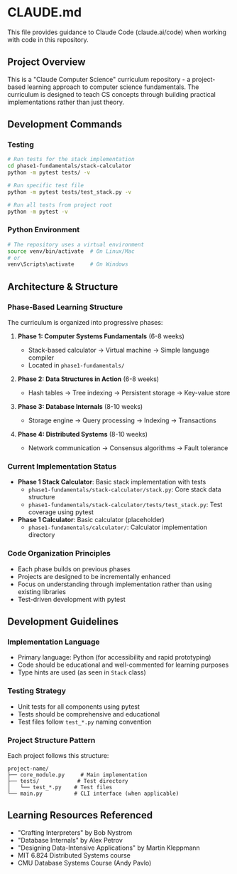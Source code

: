 # CLAUDE.md

This file provides guidance to Claude Code (claude.ai/code) when working with code in this repository.

## Project Overview

This is a "Claude Computer Science" curriculum repository - a project-based learning approach to computer science fundamentals. The curriculum is designed to teach CS concepts through building practical implementations rather than just theory.

## Development Commands

### Testing
```bash
# Run tests for the stack implementation
cd phase1-fundamentals/stack-calculator
python -m pytest tests/ -v

# Run specific test file
python -m pytest tests/test_stack.py -v

# Run all tests from project root
python -m pytest -v
```

### Python Environment
```bash
# The repository uses a virtual environment
source venv/bin/activate  # On Linux/Mac
# or
venv\Scripts\activate     # On Windows
```

## Architecture & Structure

### Phase-Based Learning Structure
The curriculum is organized into progressive phases:

1. **Phase 1: Computer Systems Fundamentals** (6-8 weeks)
   - Stack-based calculator → Virtual machine → Simple language compiler
   - Located in `phase1-fundamentals/`

2. **Phase 2: Data Structures in Action** (6-8 weeks)
   - Hash tables → Tree indexing → Persistent storage → Key-value store

3. **Phase 3: Database Internals** (8-10 weeks)
   - Storage engine → Query processing → Indexing → Transactions

4. **Phase 4: Distributed Systems** (8-10 weeks)
   - Network communication → Consensus algorithms → Fault tolerance

### Current Implementation Status
- **Phase 1 Stack Calculator**: Basic stack implementation with tests
  - `phase1-fundamentals/stack-calculator/stack.py`: Core stack data structure
  - `phase1-fundamentals/stack-calculator/tests/test_stack.py`: Test coverage using pytest
- **Phase 1 Calculator**: Basic calculator (placeholder)
  - `phase1-fundamentals/calculator/`: Calculator implementation directory

### Code Organization Principles
- Each phase builds on previous phases
- Projects are designed to be incrementally enhanced
- Focus on understanding through implementation rather than using existing libraries
- Test-driven development with pytest

## Development Guidelines

### Implementation Language
- Primary language: Python (for accessibility and rapid prototyping)
- Code should be educational and well-commented for learning purposes
- Type hints are used (as seen in `Stack` class)

### Testing Strategy
- Unit tests for all components using pytest
- Tests should be comprehensive and educational
- Test files follow `test_*.py` naming convention

### Project Structure Pattern
Each project follows this structure:
```
project-name/
├── core_module.py     # Main implementation
├── tests/            # Test directory
│   └── test_*.py    # Test files
└── main.py          # CLI interface (when applicable)
```

## Learning Resources Referenced
- "Crafting Interpreters" by Bob Nystrom
- "Database Internals" by Alex Petrov
- "Designing Data-Intensive Applications" by Martin Kleppmann
- MIT 6.824 Distributed Systems course
- CMU Database Systems Course (Andy Pavlo)